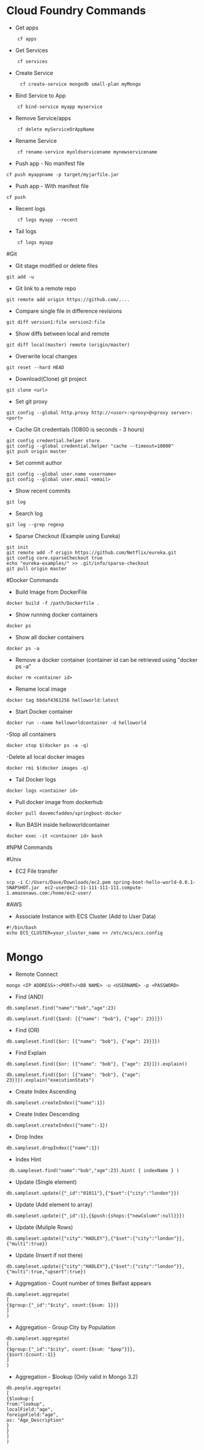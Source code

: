 # Cloud Foundry Commands 
- Get apps
```
    cf apps
```

- Get Services
```
    cf services
```

- Create Service
```
     cf create-service mongodb small-plan myMongo
```

- Bind Service to App
```
    cf bind-service myapp myservice
```

- Remove Service/apps
```
    cf delete myServiceOrAppName
```	
	
- Rename Service
```
    cf rename-service myoldservicename mynewservicename
```

- Push app - No manifest file
```
cf push myappname -p target/myjarfile.jar
```

- Push app - With manifest file
```
cf push
```
	
- Recent logs
```
    cf logs myapp --recent
```

- Tail logs
```
    cf logs myapp
```
	
	
	
#Git
- Git stage modified or delete files
```
git add -u
```

- Git link to a remote repo
```
git remote add origin https://github.com/....
```

- Compare single file in difference revisions
```
git diff version1:file version2:file
```

- Show diffs between local and remote
```
git diff local(master) remote (origin/master)
```

- Overwrite local changes
```
git reset --hard HEAD
```

- Download(Clone) git project
```
git clone <url>
```

- Set git proxy
```
git config --global http.proxy http://<user>:<proxy>@<proxy server>:<port>

```
- Cache Git credentials (10800 is seconds - 3 hours)
```
git config credential.helper store
git config --global credential.helper "cache --timeout=10800"
git push origin master
```

- Set commit author
```
git config --global user.name <username>
git config --global user.email <email>
```

- Show recent commits
```
git log
```
- Search log
```
git log --grep regexp
```

- Sparse Checkout (Example using Eureka)
```
git init
git remote add -f origin https://github.com/Netflix/eureka.git
git config core.sparseCheckout true
echo "eureka-examples/" >> .git/info/sparse-checkout
git pull origin master
```

#Docker Commands
- Build Image from DockerFile
```
docker build -f /path/Dockerfile .
```

- Show running docker containers
```
docker ps
```

- Show all docker containers
```
docker ps -a
```

- Remove a docker container (container id can be retrieved using "docker ps -a"
```
docker rm <container id>
```

- Rename local image
```
docker tag bbdaf4361256 helloworld:latest
```

- Start Docker container
```
docker run --name helloworldcontainer -d helloworld
```

-Stop all containers
```
docker stop $(docker ps -a -q)
```

-Delete all local docker images
```
docker rmi $(docker images -q)
```

- Tail Docker logs
```
docker logs <container id>
```

- Pull docker image from dockerhub
```
docker pull davemcfadden/springboot-docker
```

- Run BASH inside helloworldcontainer
```
docker exec -it <container id> bash
```

#NPM Commands


#Unix
- EC2 File transfer
```
scp -i C:/Users/Dave/Downloads/ec2.pem spring-boot-hello-world-0.0.1-SNAPSHOT.jar  ec2-user@ec2-11-111-111-111.compute-1.amazonaws.com:/home/ec2-user/
```

#AWS
- Associate Instance with ECS Cluster (Add to User Data)
```
#!/bin/bash
echo ECS_CLUSTER=your_cluster_name >> /etc/ecs/ecs.config
```

# Mongo

- Remote Connect
```
mongo <IP ADDRESS>:<PORT>/<DB NAME> -u <USERNAME> -p <PASSWORD>
```

- Find (AND)
```
db.sampleset.find("name":"bob","age":23)
```
```
db.sampleset.find({$and: [{"name": "bob"}, {"age": 23}]})
```

- Find (OR) 
```
db.sampleset.find({$or: [{"name": "bob"}, {"age": 23}]})
```
 
- Find Explain
```
db.sampleset.find({$or: [{"name": "bob"}, {"age": 23}]}).explain()
```
```
db.sampleset.find({$or: [{"name": "bob"}, {"age": 23}]}).explain("executionStats")
```
 
- Create Index Ascending
```
db.sampleset.createIndex({"name":1})
```

- Create Index Descending
```
db.sampleset.createIndex({"name":-1})
```

- Drop Index
```
db.sampleset.dropIndex({"name":1})
```

- Index Hint
```
 db.sampleset.find("name":"bob","age":23).hint( { indexName } )
```

- Update (Single element)
```
db.sampleset.update({"_id":"01011"},{"$set":{"city":"london"}})
```

- Update (Add element to array)
```
db.sampleset.update({"_id":1},{$push:{shops:{"newColumn":null}}})
```

- Update (Muliple Rows)
```
db.sampleset.update({"city":"HADLEY"},{"$set":{"city":"london"}},{"multi":true})
```

- Update (Insert if not there)
```
db.sampleset.update({"city":"HADLEY"},{"$set":{"city":"london"}},{"multi":true,"upsert":true})
```

- Aggregation - Count number of times Belfast appears
```
db.sampleset.aggregate(
[
{$group:{"_id":"$city", count:{$sum: 1}}}
]
)
```

- Aggregation - Group City by Population
```
db.sampleset.aggregate(
[
{$group:{"_id":"$city", count:{$sum: "$pop"}}},
{$sort:{count:-1}}
]
)
```

- Aggregation - $lookup (Only valid in Mongo 3.2)
```
db.people.aggregate(
[
{$lookup:{
from:"lookup",
localField:"age",
foreignField:"age", 
as: "Age_Description"
}
}
]
)
```




